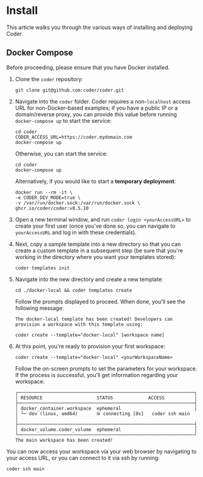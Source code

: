 # Install

This article walks you through the various ways of installing and deploying Coder.

## Docker Compose

Before proceeding, please ensure that you have Docker installed.

1. Clone the `coder` repository:

    ```console
    git clone git@github.com:coder/coder.git
    ```

1. Navigate into the `coder` folder. Coder requires a non-`localhost` access URL
    for non-Docker-based examples; if you have a public IP or a domain/reverse
    proxy, you can provide this value before running `docker-compose up` to
    start the service:

    ```console
    cd coder
    CODER_ACCESS_URL=https://coder.mydomain.com
    docker-compose up
    ```

    Otherwise, you can start the service:

    ```console
    cd coder
    docker-compose up
    ```

    Alternatively, if you would like to start a **temporary deployment**:

    ```console
    docker run --rm -it \
    -e CODER_DEV_MODE=true \
    -v /var/run/docker.sock:/var/run/docker.sock \
    ghcr.io/coder/coder:v0.5.10
    ```

1. Open a new terminal window, and run `coder login <yourAccessURL>` to create
   your first user (once you've done so, you can navigate to `yourAccessURL` and
   log in with these credentials).

1. Next, copy a sample template into a new directory so that you can create a custom template in a
   subsequent step (be sure that you're working in the directory where you want
   your templates stored):

   ```console
   coder templates init
   ```

1. Navigate into the new directory and create a new template:

    ```console
    cd ./docker-local && coder templates create 
    ```

    Follow the prompts displayed to proceed. When done, you'll see the following
    message:

    ```console
    The docker-local template has been created! Developers can
    provision a workspace with this template using:           

    coder create --template="docker-local" [workspace name] 
    ```

1. At this point, you're ready to provision your first workspace:

    ```console
    coder create --template="docker-local" <yourWorkspaceName>
    ```

    Follow the on-screen prompts to set the parameters for your workspace. If
    the process is successful, you'll get information regarding your workspace:

    ```console
    ┌─────────────────────────────────────────────────────────────────┐
    │ RESOURCE                    STATUS             ACCESS           │
    ├─────────────────────────────────────────────────────────────────┤
    │ docker_container.workspace  ephemeral                           │
    │ └─ dev (linux, amd64)       ⦾ connecting [0s]   coder ssh main  │
    ├─────────────────────────────────────────────────────────────────┤
    │ docker_volume.coder_volume  ephemeral                           │
    └─────────────────────────────────────────────────────────────────┘
    The main workspace has been created!
    ```

You can now access your workspace via your web browser by navigating to your
access URL, or you can connect to it via ssh by running:

```console
coder ssh main
```
